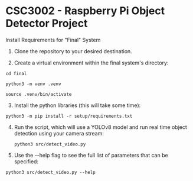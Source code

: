 # CSC3002 - Raspberry Pi Object Detector Project

Install Requirements for "Final" System

1. Clone the repository to your desired destination.

2. Create a virtual environment within the final system's directory:

  ```cd final```

  ```python3 -m venv .venv```

  ```source .venv/bin/activate```

3. Install the python libraries (this will take some time):

  ```python3 -m pip install -r setup/requirements.txt```

4. Run the script, which will use a YOLOv8 model and run real time object detection using your camera stream:

   ```python3 src/detect_video.py```

5. Use the --help flag to see the full list of parameters that can be specified:

  ```python3 src/detect_video.py --help```
  
